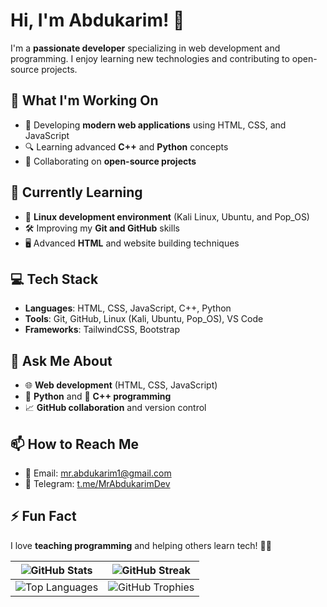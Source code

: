 # Hi, I'm Abdukarim! 👋

I'm a **passionate developer** specializing in web development and programming. I enjoy learning new technologies and contributing to open-source projects.

## 🔭 What I'm Working On
- 🚀 Developing **modern web applications** using HTML, CSS, and JavaScript
- 🔍 Learning advanced **C++** and **Python** concepts
- 🤝 Collaborating on **open-source projects**

## 🌱 Currently Learning
- 🐧 **Linux development environment** (Kali Linux, Ubuntu, and Pop_OS)
- 🛠 Improving my **Git and GitHub** skills
- 🖥 Advanced **HTML** and website building techniques

## 💻 Tech Stack
- **Languages**: HTML, CSS, JavaScript, C++, Python
- **Tools**: Git, GitHub, Linux (Kali, Ubuntu, Pop_OS), VS Code
- **Frameworks**: TailwindCSS, Bootstrap

## 💬 Ask Me About
- 🌐 **Web development** (HTML, CSS, JavaScript)
- 🐍 **Python** and 🧩 **C++ programming**
- 📈 **GitHub collaboration** and version control

## 📫 How to Reach Me
- 📧 Email: [mr.abdukarim1@gmail.com](mailto:mr.abdukarim1@gmail.com)
- 💬 Telegram: [t.me/MrAbdukarimDev](https://t.me/MrAbdukarimDev)

## ⚡ Fun Fact
I love **teaching programming** and helping others learn tech! 🧑‍🏫

| ![GitHub Stats](https://github-readme-stats.vercel.app/api?username=MrAbdukarim&show_icons=true&theme=radical&count_private=true) | ![GitHub Streak](https://streak-stats.demolab.com?user=MrAbdukarim&theme=radical&hide_border=true) |
| --- | --- |
| ![Top Languages](https://github-readme-stats.vercel.app/api/top-langs/?username=MrAbdukarim&layout=compact&theme=radical&count_private=true&token=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) | ![GitHub Trophies](https://github-profile-trophy.vercel.app/?username=MrAbdukarim&theme=radical&no-frame=true&row=1&column=6) |

